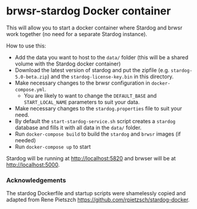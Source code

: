 # brwsr-stardog Docker container

This will allow you to start a docker container where Stardog and brwsr work together (no need for a separate Stardog instance).

How to use this:

* Add the data you want to host to the `data/` folder (this will be a shared volume with the Stardog docker container)
* Download the latest version of stardog and put the zipfile (e.g. `stardog-5.0-beta.zip`) and the `stardog-license-key.bin` in this directory.
* Make necessary changes to the brwsr configuration in `docker-compose.yml`.
  * You are likely to want to change the `DEFAULT_BASE` and `START_LOCAL_NAME` parameters to suit your data.
* Make necessary changes to the `stardog.properties` file to suit your need.
* By default the `start-stardog-service.sh` script creates a `stardog` database and fills it with all data in the `data/` folder.
* Run `docker-compose build` to build the `stardog` and `brwsr` images (if needed)
* Run `docker-compose up` to start

Stardog will be running at <http://localhost:5820> and brwser will be at <http://localhost:5000>.

### Acknowledgements

The stardog Dockerfile and startup scripts were shamelessly copied and adapted from Rene Pietszch <https://github.com/rpietzsch/stardog-docker>.
